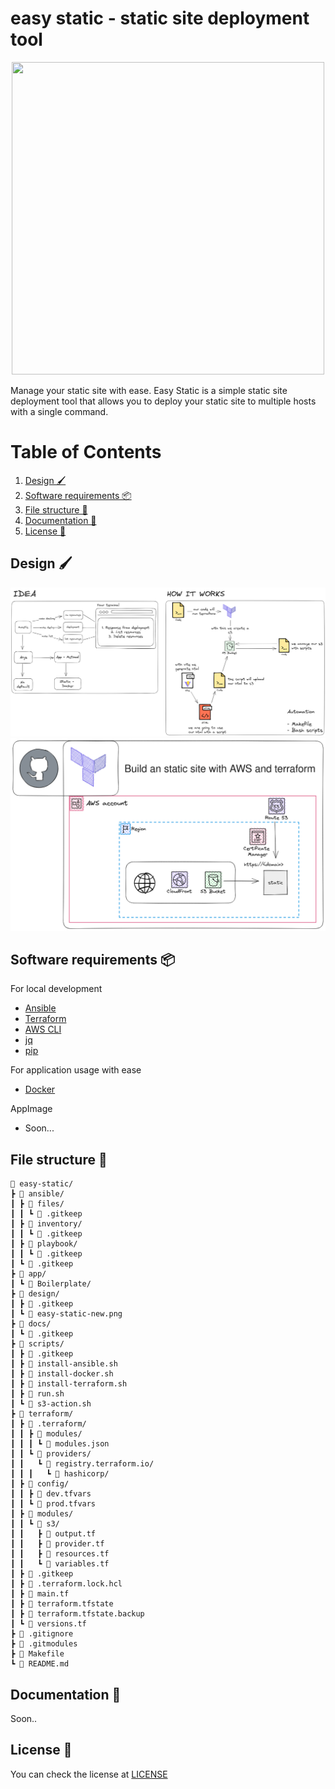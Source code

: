 # easy static - static site deployment tool

<p align="center">
  <img width="500" height="500" src="https://github.com/jd-apprentice/easy-static/assets/68082746/96ca5083-e842-4a41-b34a-896382db457a">
</p>

Manage your static site with ease. Easy Static is a simple static site deployment tool that allows you to deploy your static site to multiple hosts with a single command.

# Table of Contents

1. [Design 🖌](#design-)
2. [Software requirements 📦](#software-requirements-)
3. [File structure 📁](#file-structure-)
4. [Documentation 📕](#documentation-)
5. [License 📰](#license-)

## Design 🖌

![design](design/idea.png)
![infra](design/infra.png)

## Software requirements 📦

For local development

- [Ansible](https://docs.ansible.com/ansible/latest/installation_guide/intro_installation.html)
- [Terraform](https://learn.hashicorp.com/tutorials/terraform/install-cli)
- [AWS CLI](https://docs.aws.amazon.com/cli/latest/userguide/install-cliv2.html)
- [jq](https://stedolan.github.io/jq/download/)
- [pip](https://pip.pypa.io/en/stable/installing/)

For application usage with ease

- [Docker](https://docs.docker.com/engine/install/)

AppImage

- Soon...

## File structure 📁

```
🌳 easy-static/
┣ 📁 ansible/
┃ ┣ 📁 files/
┃ ┃ ┗ 📄 .gitkeep
┃ ┣ 📁 inventory/
┃ ┃ ┗ 📄 .gitkeep
┃ ┣ 📁 playbook/
┃ ┃ ┗ 📄 .gitkeep
┃ ┗ 📄 .gitkeep
┣ 📁 app/
┃ ┗ 📁 Boilerplate/
┣ 📁 design/
┃ ┣ 📄 .gitkeep
┃ ┗ 📄 easy-static-new.png
┣ 📁 docs/
┃ ┗ 📄 .gitkeep
┣ 📁 scripts/
┃ ┣ 📄 .gitkeep
┃ ┣ 📄 install-ansible.sh
┃ ┣ 📄 install-docker.sh
┃ ┣ 📄 install-terraform.sh
┃ ┣ 📄 run.sh
┃ ┗ 📄 s3-action.sh
┣ 📁 terraform/
┃ ┣ 📁 .terraform/
┃ ┃ ┣ 📁 modules/
┃ ┃ ┃ ┗ 📄 modules.json
┃ ┃ ┗ 📁 providers/
┃ ┃   ┗ 📁 registry.terraform.io/
┃ ┃ ┃   ┗ 📁 hashicorp/
┃ ┣ 📁 config/
┃ ┃ ┣ 📄 dev.tfvars
┃ ┃ ┗ 📄 prod.tfvars
┃ ┣ 📁 modules/
┃ ┃ ┗ 📁 s3/
┃ ┃   ┣ 📄 output.tf
┃ ┃   ┣ 📄 provider.tf
┃ ┃   ┣ 📄 resources.tf
┃ ┃   ┗ 📄 variables.tf
┃ ┣ 📄 .gitkeep
┃ ┣ 📄 .terraform.lock.hcl
┃ ┣ 📄 main.tf
┃ ┣ 📄 terraform.tfstate
┃ ┣ 📄 terraform.tfstate.backup
┃ ┗ 📄 versions.tf
┣ 📄 .gitignore
┣ 📄 .gitmodules
┣ 📄 Makefile
┗ 📄 README.md
```

## Documentation 📕

Soon..

## License 📰

You can check the license at [LICENSE](./LICENSE)
